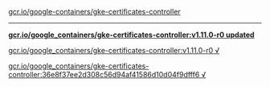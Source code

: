 [gcr.io/google-containers/gke-certificates-controller](https://hub.docker.com/r/anjia0532/gke-certificates-controller/tags/) 

----
**[gcr.io/google_containers/gke-certificates-controller:v1.11.0-r0 updated](https://hub.docker.com/r/anjia0532/gke-certificates-controller/tags/)**

[gcr.io/google_containers/gke-certificates-controller:v1.11.0-r0 √](https://hub.docker.com/r/anjia0532/gke-certificates-controller/tags/)

[gcr.io/google_containers/gke-certificates-controller:36e8f37ee2d308c56d94af41586d10d04f9dfff6 √](https://hub.docker.com/r/anjia0532/gke-certificates-controller/tags/)

